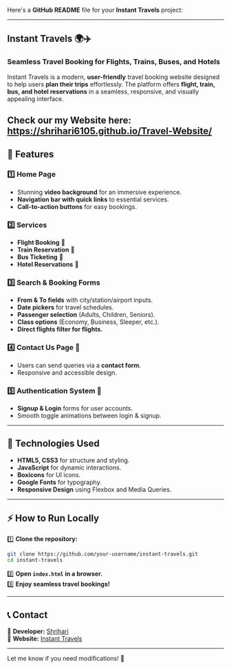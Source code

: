 Here's a **GitHub README** file for your **Instant Travels** project:  

---

## **Instant Travels** 🌍✈️  
### **Seamless Travel Booking for Flights, Trains, Buses, and Hotels**  

Instant Travels is a modern, **user-friendly** travel booking website designed to help users **plan their trips** effortlessly. The platform offers **flight, train, bus, and hotel reservations** in a seamless, responsive, and visually appealing interface.

Check our my Website here: https://shrihari6105.github.io/Travel-Website/
---

## **🚀 Features**  

### **1️⃣ Home Page**  
- Stunning **video background** for an immersive experience.  
- **Navigation bar with quick links** to essential services.  
- **Call-to-action buttons** for easy bookings.  

### **2️⃣ Services**  
- **Flight Booking** 🛫  
- **Train Reservation** 🚆  
- **Bus Ticketing** 🚌  
- **Hotel Reservations** 🏨  

### **3️⃣ Search & Booking Forms**  
- **From & To fields** with city/station/airport inputs.  
- **Date pickers** for travel schedules.  
- **Passenger selection** (Adults, Children, Seniors).  
- **Class options** (Economy, Business, Sleeper, etc.).  
- **Direct flights filter for flights.**  

### **4️⃣ Contact Us Page** 📩  
- Users can send queries via a **contact form**.  
- Responsive and accessible design.  

### **5️⃣ Authentication System** 🔐  
- **Signup & Login** forms for user accounts.  
- Smooth toggle animations between login & signup.  


---

## **🎨 Technologies Used**  

- **HTML5, CSS3** for structure and styling.  
- **JavaScript** for dynamic interactions.  
- **Boxicons** for UI icons.  
- **Google Fonts** for typography.  
- **Responsive Design** using Flexbox and Media Queries.  

---

## **⚡ How to Run Locally**  

1️⃣ **Clone the repository:**  
```bash
git clone https://github.com/your-username/instant-travels.git
cd instant-travels
```
2️⃣ **Open `index.html` in a browser.**  
3️⃣ **Enjoy seamless travel bookings!**  

---

## **📞 Contact**  
🔹 **Developer:** [Shrihari](https://github.com/Shrihari6105)  
🔹 **Website:** [Instant Travels](https://yourwebsite.com)  

---

Let me know if you need modifications! 🚀
